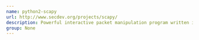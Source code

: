 ```yaml
---
name: python2-scapy
url: http://www.secdev.org/projects/scapy/
description: Powerful interactive packet manipulation program written in Python.
group: None
---
```

